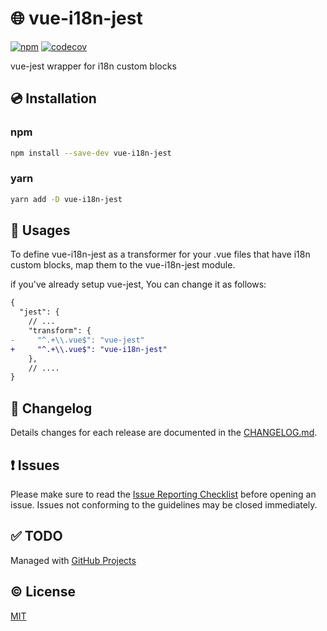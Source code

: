 # :globe_with_meridians: vue-i18n-jest

[![npm](https://img.shields.io/npm/v/vue-i18n-jest.svg)](https://www.npmjs.com/package/vue-i18n-jest)
[![codecov](https://codecov.io/gh/kazupon/vue-i18n-jest/branch/master/graph/badge.svg)](https://codecov.io/gh/kazupon/vue-i18n-jest)

vue-jest wrapper for i18n custom blocks

## :cd: Installation

### npm

```sh
npm install --save-dev vue-i18n-jest
```

### yarn

```sh
yarn add -D vue-i18n-jest
```

## :rocket: Usages

To define vue-i18n-jest as a transformer for your .vue files that have i18n custom blocks, map them to the vue-i18n-jest module.

if you've already setup vue-jest, You can change it as follows:

```diff
{
  "jest": {
    // ...
    "transform": {
-     "^.+\\.vue$": "vue-jest"
+     "^.+\\.vue$": "vue-i18n-jest"
    },
    // ....
}
```


## :scroll: Changelog
Details changes for each release are documented in the [CHANGELOG.md](https://github.com/kazupon/vue-i18n-jest/blob/master/CHANGELOG.md).


## :exclamation: Issues
Please make sure to read the [Issue Reporting Checklist](https://github.com/kazupon/vue-i18n-jest/blob/master/.github/CONTRIBUTING.md#issue-reporting-guidelines) before opening an issue. Issues not conforming to the guidelines may be closed immediately.

## :white_check_mark: TODO
Managed with [GitHub Projects](https://github.com/kazupon/vue-i18n-jest/issues?q=is%3Aissue+is%3Aopen+label%3ATODO)

## :copyright: License

[MIT](http://opensource.org/licenses/MIT)
